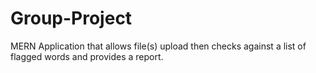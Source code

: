 # Group-Project
MERN Application that allows file(s) upload then checks against a list of flagged words and provides a report.
